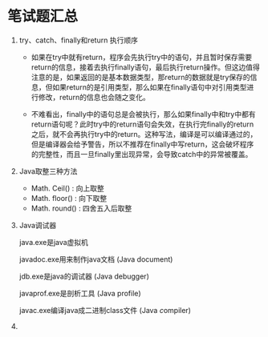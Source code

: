 # 笔试题汇总

1. try、catch、finally和return 执行顺序

   - 如果在try中就有return，程序会先执行try中的语句，并且暂时保存需要return的信息，接着去执行finally语句，最后执行return操作。但这边值得注意的是，如果返回的是基本数据类型，那return的数据就是try保存的信息，但如果return的是引用类型，那么如果在finally语句中对引用类型进行修改，return的信息也会随之变化。

   - 不难看出，finally中的语句总是会被执行，那么如果finally中和try中都有return语句呢？此时try中的return语句会失效，在执行完finally的return之后，就不会再执行try中的return。这种写法，编译是可以编译通过的，但是编译器会给予警告，所以不推荐在finally中写return，这会破坏程序的完整性，而且一旦finally里出现异常，会导致catch中的异常被覆盖。

2. Java取整三种方法

   - Math. Ceil() : 向上取整
   - Math. floor() : 向下取整
   - Math. round() : 四舍五入后取整

3. Java调试器

   java.exe是java虚拟机

   javadoc.exe用来制作java文档 (Java document)

   jdb.exe是java的调试器 (Java debugger)

   javaprof.exe是剖析工具   (Java profile)

   javac.exe编译java成二进制class文件 (Java *c*ompiler)

4. 